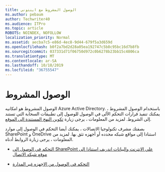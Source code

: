 ```yaml
---
title: الوصول المشروط مع اينتوني
ms.author: pebaum
author: Techwriter40
ms.audience: ITPro
ms.topic: article
ROBOTS: NOINDEX, NOFOLLOW
localization_priority: Normal
ms.assetid: aecba7c5-e86d-4ec8-9d44-679f5a3d659d
ms.openlocfilehash: b0f2a7bd2d28a05ea192747c5b8c95bc16d7b8fb
ms.sourcegitcommit: 037331d71f06750d972c0b6278b23bb15c4806ca
ms.translationtype: MT
ms.contentlocale: ar-SA
ms.lasthandoff: 10/18/2019
ms.locfileid: "36755547"
---
```

# <a name="conditional-access"></a>الوصول المشروط

الوصول المشروط هو امكانيه Azure Active Directory. باستخدام الوصول المشروط ، يمكنك تنفيذ قرارات التحكم الألى في الوصول للوصول إلى تطبيقات السحابة التي تستند إلى الشروط. لمزيد من المعلومات ، يرجى زيارة [تكوين النهج المستندة إلى الموقع](https://docs.microsoft.com/azure/active-directory/conditional-access/overview).

بصفتك مشرف تكنولوجيا الاتصالات ، يمكنك أيضا التحكم في الوصول إلى موارد SharePoint و OneDrive استنادا إلى مواقع شبكه محدده أو أجهزه تثق بها. لمزيد من المعلومات ، يرجى زيارة الروابط أدناه.

- [التحكم في الوصول إلى SharePoint علي الإنترنت والبيانات اندريف استنادا إلى موقع شبكه الاتصال](https://docs.microsoft.com/sharepoint/control-access-based-on-network-location)

- [التحكم في الوصول من الاجهزه غير المدارة](https://docs.microsoft.com/sharepoint/control-access-from-unmanaged-devices)

